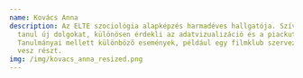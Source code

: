 ```yaml
---
name: Kovács Anna
description: Az ELTE szociológia alapképzés harmadéves hallgatója. Szívesen
  tanul új dolgokat, különösen érdekli az adatvizualizáció és a piackutatás.
  Tanulmányai mellett különböző események, például egy filmklub szervezésében
  vesz részt.
img: /img/kovacs_anna_resized.png
---
```


